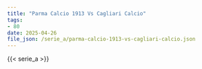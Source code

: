 ```yaml
---
title: "Parma Calcio 1913 Vs Cagliari Calcio"
tags:
- 80
date: 2025-04-26
file_json: /serie_a/parma-calcio-1913-vs-cagliari-calcio.json
---
```


{{< serie_a >}}
